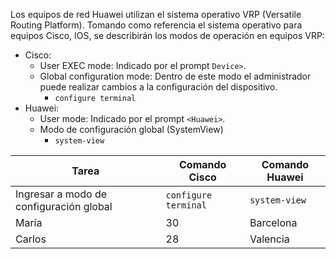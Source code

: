Los equipos de red Huawei utilizan el sistema operativo VRP (Versatile Routing Platform).
Tomando como referencia el sistema operativo para equipos Cisco, IOS, se describirán los modos de operación en equipos VRP:
- Cisco:
  - User EXEC mode: Indicado por el prompt `Device>`.
  - Global configuration mode: Dentro de este modo el administrador puede realizar cambios a la configuración del dispositivo.
    - `configure terminal`
- Huawei:
  - User mode: Indicado por el prompt `<Huawei>`.
  - Modo de configuración global (SystemView)
    - `system-view`

| Tarea   | Comando Cisco | Comando Huawei      |
|----------|------|------------|
| Ingresar a modo de configuración global     | `configure terminal`   | `system-view`     |
| María    | 30   | Barcelona  |
| Carlos   | 28   | Valencia   |
